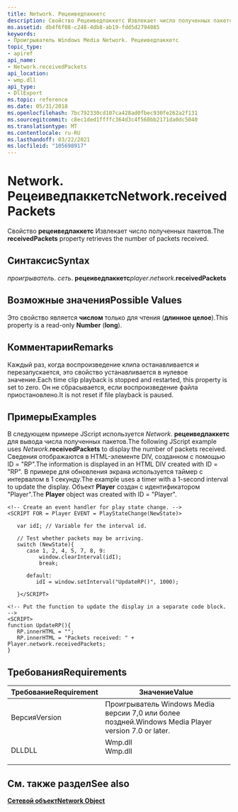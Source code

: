 ```yaml
---
title: Network. Рецеиведпаккетс
description: Свойство Рецеиведпаккетс Извлекает число полученных пакетов.
ms.assetid: db4f6f08-c248-4db8-ab19-fdd5d2794085
keywords:
- Проигрыватель Windows Media Network. Рецеиведпаккетс
topic_type:
- apiref
api_name:
- Network.receivedPackets
api_location:
- wmp.dll
api_type:
- DllExport
ms.topic: reference
ms.date: 05/31/2018
ms.openlocfilehash: 7bc792330cd107ca428ad0fbec930fe262a2f131
ms.sourcegitcommit: c8ec1ded1ffffc364d3c4f560bb2171da0dc5040
ms.translationtype: MT
ms.contentlocale: ru-RU
ms.lasthandoff: 03/22/2021
ms.locfileid: "105698917"
---
```

# <a name="networkreceivedpackets"></a><span data-ttu-id="4cae1-104">Network. Рецеиведпаккетс</span><span class="sxs-lookup"><span data-stu-id="4cae1-104">Network.receivedPackets</span></span>

<span data-ttu-id="4cae1-105">Свойство **рецеиведпаккетс** Извлекает число полученных пакетов.</span><span class="sxs-lookup"><span data-stu-id="4cae1-105">The **receivedPackets** property retrieves the number of packets received.</span></span>

## <a name="syntax"></a><span data-ttu-id="4cae1-106">Синтаксис</span><span class="sxs-lookup"><span data-stu-id="4cae1-106">Syntax</span></span>

<span data-ttu-id="4cae1-107">*проигрыватель*. *сеть*. **рецеиведпаккетс**</span><span class="sxs-lookup"><span data-stu-id="4cae1-107">*player*.*network*.**receivedPackets**</span></span>

## <a name="possible-values"></a><span data-ttu-id="4cae1-108">Возможные значения</span><span class="sxs-lookup"><span data-stu-id="4cae1-108">Possible Values</span></span>

<span data-ttu-id="4cae1-109">Это свойство является **числом** только для чтения (**длинное целое**).</span><span class="sxs-lookup"><span data-stu-id="4cae1-109">This property is a read-only **Number** (**long**).</span></span>

## <a name="remarks"></a><span data-ttu-id="4cae1-110">Комментарии</span><span class="sxs-lookup"><span data-stu-id="4cae1-110">Remarks</span></span>

<span data-ttu-id="4cae1-111">Каждый раз, когда воспроизведение клипа останавливается и перезапускается, это свойство устанавливается в нулевое значение.</span><span class="sxs-lookup"><span data-stu-id="4cae1-111">Each time clip playback is stopped and restarted, this property is set to zero.</span></span> <span data-ttu-id="4cae1-112">Он не сбрасывается, если воспроизведение файла приостановлено.</span><span class="sxs-lookup"><span data-stu-id="4cae1-112">It is not reset if file playback is paused.</span></span>

## <a name="examples"></a><span data-ttu-id="4cae1-113">Примеры</span><span class="sxs-lookup"><span data-stu-id="4cae1-113">Examples</span></span>

<span data-ttu-id="4cae1-114">В следующем примере JScript используется *Network*. **рецеиведпаккетс** для вывода числа полученных пакетов.</span><span class="sxs-lookup"><span data-stu-id="4cae1-114">The following JScript example uses *Network*.**receivedPackets** to display the number of packets received.</span></span> <span data-ttu-id="4cae1-115">Сведения отображаются в HTML-элементе DIV, созданном с помощью ID = "RP".</span><span class="sxs-lookup"><span data-stu-id="4cae1-115">The information is displayed in an HTML DIV created with ID = "RP".</span></span> <span data-ttu-id="4cae1-116">В примере для обновления экрана используется таймер с интервалом в 1 секунду.</span><span class="sxs-lookup"><span data-stu-id="4cae1-116">The example uses a timer with a 1-second interval to update the display.</span></span> <span data-ttu-id="4cae1-117">Объект **Player** создан с идентификатором "Player".</span><span class="sxs-lookup"><span data-stu-id="4cae1-117">The **Player** object was created with ID = "Player".</span></span>


```JScript
<!-- Create an event handler for play state change. -->
<SCRIPT FOR = Player EVENT = PlayStateChange(NewState)>

   var idI; // Variable for the interval id.

   // Test whether packets may be arriving.
   switch (NewState){
      case 1, 2, 4, 5, 7, 8, 9:
          window.clearInterval(idI);
          break;

      default:
         idI = window.setInterval("UpdateRP()", 1000);

   }</SCRIPT>

<!-- Put the function to update the display in a separate code block. -->
<SCRIPT>
function UpdateRP(){
   RP.innerHTML = "";
   RP.innerHTML = "Packets received: " + Player.network.receivedPackets;         
}

```



## <a name="requirements"></a><span data-ttu-id="4cae1-118">Требования</span><span class="sxs-lookup"><span data-stu-id="4cae1-118">Requirements</span></span>



| <span data-ttu-id="4cae1-119">Требование</span><span class="sxs-lookup"><span data-stu-id="4cae1-119">Requirement</span></span> | <span data-ttu-id="4cae1-120">Значение</span><span class="sxs-lookup"><span data-stu-id="4cae1-120">Value</span></span> |
|--------------------|------------------------------------------------------------------------------------|
| <span data-ttu-id="4cae1-121">Версия</span><span class="sxs-lookup"><span data-stu-id="4cae1-121">Version</span></span><br/> | <span data-ttu-id="4cae1-122">Проигрыватель Windows Media версии 7,0 или более поздней.</span><span class="sxs-lookup"><span data-stu-id="4cae1-122">Windows Media Player version 7.0 or later.</span></span><br/>                              |
| <span data-ttu-id="4cae1-123">DLL</span><span class="sxs-lookup"><span data-stu-id="4cae1-123">DLL</span></span><br/>     | <dl> <span data-ttu-id="4cae1-124"><dt>Wmp.dll</dt></span><span class="sxs-lookup"><span data-stu-id="4cae1-124"><dt>Wmp.dll</dt></span></span> </dl> |



## <a name="see-also"></a><span data-ttu-id="4cae1-125">См. также раздел</span><span class="sxs-lookup"><span data-stu-id="4cae1-125">See also</span></span>

<dl> <dt>

[<span data-ttu-id="4cae1-126">**Сетевой объект**</span><span class="sxs-lookup"><span data-stu-id="4cae1-126">**Network Object**</span></span>](network-object.md)
</dt> </dl>

 

 





